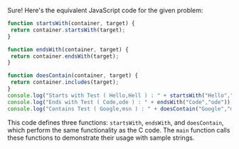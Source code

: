 Sure! Here's the equivalent JavaScript code for the given problem:
```javascript
function startsWith(container, target) {
 return container.startsWith(target);
}

function endsWith(container, target) {
 return container.endsWith(target);
}

function doesContain(container, target) {
 return container.includes(target);
}
console.log("Starts with Test ( Hello,Hell ) : " + startsWith("Hello","Hell"));
console.log("Ends with Test ( Code,ode ) : " + endsWith("Code","ode"));
console.log("Contains Test ( Google,msn ) : " + doesContain("Google","msn"));
```
This code defines three functions: `startsWith`, `endsWith`, and `doesContain`, which perform the same functionality as the C code. The `main` function calls these functions to demonstrate their usage with sample strings.

